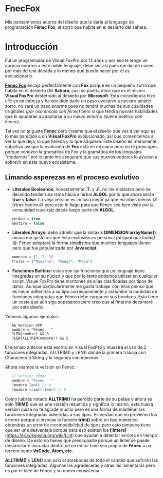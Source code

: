 # FnecFox
Mis pensamientos acerca del diseño que le daría al lenguage de programación **Fénec Fox**, el zorro que habita en el desierto del sahara.

# Introducción
Fui un programador de Visual FoxPro por 12 años y por eso le tengo un aprecio enorme a este noble lenguaje, debe ser así pues me dio de comer por más de una década y lo menos que puedo hacer por él es evolucionarlo.

[**Fénec Fox**](https://es.wikipedia.org/wiki/Vulpes_zerda) encaja perfectamente con **Fox** porque es un pequeño zorro que habita en el desierto del **Sahara**; casi se podría decir que es el mismo **Visual FoxPro** desterrado al desierto por **Microsoft**. Esta coincidencia hizo *clic* en mi cabeza y he decidido darle un paso evolutivo a nuestro amado zorro, no será un paso enorme pues no tendrá muchas de sus cualidades originales *(por eso encaja con fénec)* pero si que tendrá nuevas habilidades que lo ayudarán a adaptarse a su nuevo entorno *(suena poético con Fénec)*.

Tal vez no te guste **Fénec** pero creeme que el diseño que vas a ver aquí es lo más parecido a un **Visual FoxPro** evolucionado, así que comencemos a ver lo que deja, lo que hereda y lo que adquiere. Este diseño es meramente subjetivo así que la evolución de **Fox** está en mi mano pero no te preocupes porque conozco la gramática de Fox y la gramática de los lenguajes *"modernos"* por lo tanto me aseguraré que sus nuevos poderes lo ayuden a sobrevir en este nuevo ecosistema.


## Limando asperezas en el proceso evolutivo

- **Literales Booleanos:** honestamente **.T.** y **.F.** no me molestan pero he decidido tender una rama hacía el árbol **ALGOL** por lo que ahora serán **true** y **false**. La vieja versión es incluso mejor ya que escribes menos *(3 letras contra 4)* pero esto lo hago para que Fénec sea bien visto por la comunidad cuya raíz desde luego parte de **ALGOL**.
```Javascript
   verdad = true
   mentira = false
```
- **Literales Arrays:** debo admitir que la sintaxis **DIMENSION arrayName()** nunca me gustó así que esta exclusión es personal *(al igual que todas)* 😋. Fénec adoptará la forma simplística que muchos lenguajes tienen pero que fue popularizada por **Javascript**.

```Javascript
   numeros = [1, 2, 3]
   frutas = ["Manzana", "Mango", "Mora"]
```
- **Funciones Builtins:** estas son las funciones que un lenguaje tiene integradas en su núcleo y que por lo tanto podemos utilizar en cualquier script. Visual FoxPro tiene montones de ellas clasificadas por tipos de datos. Aunque particularmente me gusta trabajar con ellas pienso que es mejor adherirlas a su tipo correspondiente y así *limitar* la cantidad de funciones integradas que Fénec debe cargar en sus hombros. Esto tiene un coste que aún sigo sopesando pero creo que al final me decantaré por este diseño. 

Veamos algunos ejemplos:
```xBase
   && Version VFP
   nombre = "Fenec   "
   ?LEN(nombre) && 8
   ?LEN(ALLTRIM(nombre)) && 5
```
El ejemplo anterior está escrito en Visual FoxPro y muestra el uso de 2 funciones integradas: ALLTRIM() y LEN() donde la primera trabaja con Characters o String y la segunda con números.

Ahora veamos la versión en Fénec:
```Javascript
   // version fénec
   nombre = "Fenec   "
   ?nombre.len() // 8
   ?nombre.trim().len() // 5
```
Como habrás notado **ALLTRIM()** ha perdido parte de su pelaje y ahora es solo **TRIM()** que es una versión resumida y significa lo mismo, esta nueva versión quizá no te agrade mucho pero es una forma de mantener las funciones integradas adheridas a sus tipos. Es verdad que no previenen los errores porque si invocas la función **trim()** sobre un tipo numérico obtendrás un error de incompatibilidad de tipos pero esto tampoco tiene que ser una desventaja porque para eso existen los **[linters]**(https://es.wikipedia.org/wiki/Lint) que ayudan a detectar errores en tiempo de diseño. De esto no tienes que preocuparte porque un linter se puede desarrollar e incrustar dentro de un editor bien sea propio de **Fénec** o un tercero como **VsCode, Atom, etc.**

**ALLTRIM()** y **LEN()** son solo el abrebocas de todo el cambio que sufrirán las funciones integradas. Algunas las agradecerás y otras las lamentarás pero es por el bien de Fénec y su nuevo ecosistema.
